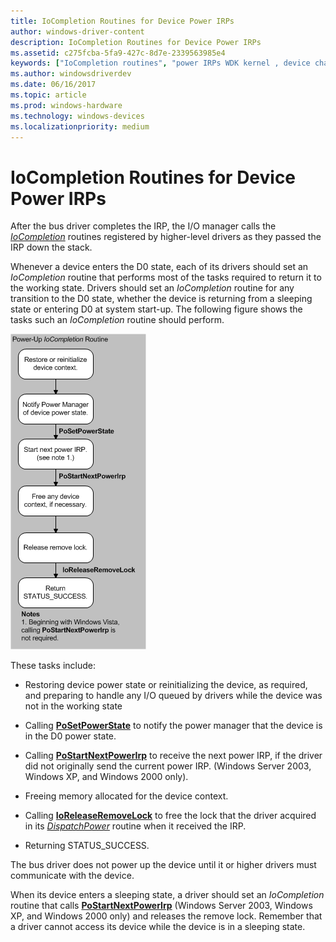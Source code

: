 ```yaml
---
title: IoCompletion Routines for Device Power IRPs
author: windows-driver-content
description: IoCompletion Routines for Device Power IRPs
ms.assetid: c275fcba-5fa9-427c-8d7e-2339563985e4
keywords: ["IoCompletion routines", "power IRPs WDK kernel , device changes", "state transitions WDK power management", "device state transitions WDK power management", "working state returns WDK power management"]
ms.author: windowsdriverdev
ms.date: 06/16/2017
ms.topic: article
ms.prod: windows-hardware
ms.technology: windows-devices
ms.localizationpriority: medium
---
```


# IoCompletion Routines for Device Power IRPs





After the bus driver completes the IRP, the I/O manager calls the [*IoCompletion*](https://msdn.microsoft.com/library/windows/hardware/ff548354) routines registered by higher-level drivers as they passed the IRP down the stack.

Whenever a device enters the D0 state, each of its drivers should set an *IoCompletion* routine that performs most of the tasks required to return it to the working state. Drivers should set an *IoCompletion* routine for any transition to the D0 state, whether the device is returning from a sleeping state or entering D0 at system start-up. The following figure shows the tasks such an *IoCompletion* routine should perform.

![diagram illustrating the device power-up iocompletion routine](images/d0-comp.png)

These tasks include:

-   Restoring device power state or reinitializing the device, as required, and preparing to handle any I/O queued by drivers while the device was not in the working state

-   Calling [**PoSetPowerState**](https://msdn.microsoft.com/library/windows/hardware/ff559765) to notify the power manager that the device is in the D0 power state.

-   Calling [**PoStartNextPowerIrp**](https://msdn.microsoft.com/library/windows/hardware/ff559776) to receive the next power IRP, if the driver did not originally send the current power IRP. (Windows Server 2003, Windows XP, and Windows 2000 only).

-   Freeing memory allocated for the device context.

-   Calling [**IoReleaseRemoveLock**](https://msdn.microsoft.com/library/windows/hardware/ff549560) to free the lock that the driver acquired in its [*DispatchPower*](https://msdn.microsoft.com/library/windows/hardware/ff543354) routine when it received the IRP.

-   Returning STATUS\_SUCCESS.

The bus driver does not power up the device until it or higher drivers must communicate with the device.

When its device enters a sleeping state, a driver should set an *IoCompletion* routine that calls [**PoStartNextPowerIrp**](https://msdn.microsoft.com/library/windows/hardware/ff559776) (Windows Server 2003, Windows XP, and Windows 2000 only) and releases the remove lock. Remember that a driver cannot access its device while the device is in a sleeping state.

 

 




